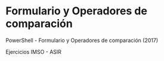 # Formulario y Operadores de comparación
PowerShell - Formulario y Operadores de comparación (2017)

Ejercicios IMSO - ASIR
